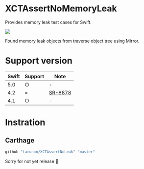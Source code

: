 # XCTAssertNoMemoryLeak

Provides memory leak test cases for Swift.

![](https://github.com/tarunon/XCTAssertNoLeak/blob/master/Readme/screenshot.png?raw=true)

Found memory leak objects from traverse object tree using Mirror.

# Support version
|Swift|Support|Note|
|-|-|-|
|5.0|○|-|
|4.2|×|[SR-8878](https://bugs.swift.org/browse/SR-8878)|
|4.1|○|-|

# Instration

## Carthage
```rb
github "tarunon/XCTAssertNoLeak" "master"
```

Sorry for not yet release 🤕
